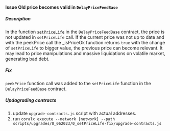 #### Issue Old price becomes valid in `DelayPriceFeedBase`
##### Description
In the function [`setPriceLife`](https://github.com/Into-the-Fathom/fathom-stablecoin-smart-contracts/tree/6c710b47e07f70c38207c50270f81e1d69c874c8/contracts/main/price-feeders/DelayPriceFeedBase.sol#L41) in the `DelayPriceFeedBase` contract, the price is not updated in `setPriceLife` call. If the current price was not up to date and with the peekPrice call the _isPriceOk function returns `true` with the change of `setPriceLife` to bigger value, the previous price can become relevant. It may lead to price manipulations and massive liquidations on volatile market, generating bad debt.

##### Fix
`peekPrice` function call was added to the `setPriceLife` function in the `DelayPriceFeedBase` contract.

##### Updagrading contracts
1. update `upgrade-contracts.js` script with actual addresses.
2. run `coralx execute --network {network} --path scripts/upgrades/0_062023/0_setPriceLife-fix/upgrade-contracts.js`